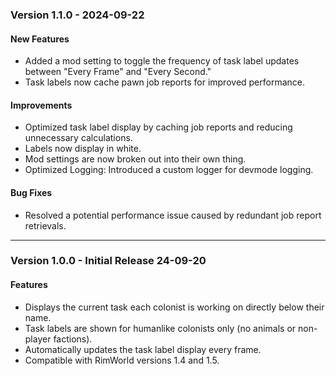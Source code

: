 ### Version 1.1.0 - 2024-09-22
#### New Features
- Added a mod setting to toggle the frequency of task label updates between "Every Frame" and "Every Second."
- Task labels now cache pawn job reports for improved performance.

#### Improvements
- Optimized task label display by caching job reports and reducing unnecessary calculations.
- Labels now display in white.
- Mod settings are now broken out into their own thing.
- Optimized Logging: Introduced a custom logger for devmode logging.

#### Bug Fixes
- Resolved a potential performance issue caused by redundant job report retrievals.

---

### Version 1.0.0 - Initial Release 24-09-20

#### Features
- Displays the current task each colonist is working on directly below their name.
- Task labels are shown for humanlike colonists only (no animals or non-player factions).
- Automatically updates the task label display every frame.
- Compatible with RimWorld versions 1.4 and 1.5.
